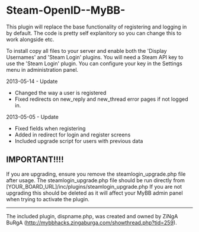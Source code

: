 Steam-OpenID--MyBB-
===================
This plugin will replace the base functionality of registering and logging in by default. The code is pretty self explanitory so you can change this to work alongside etc.

To install copy all files to your server and enable both the 'Display Usernames' and 'Steam Login' plugins.
You will need a Steam API key to use the 'Steam Login' plugin. You can configure your key in the Settings menu in administration panel.


2013-05-14 - Update
 - Changed the way a user is registered
 - Fixed redirects on new_reply and new_thread error pages if not logged in.

2013-05-05 - Update
 - Fixed fields when registering
 - Added in redirect for login and register screens
 - Included upgrade script for users with previous data


 IMPORTANT!!!!
 -------------------------------
 If you are upgrading, ensure you remove the steamlogin_upgrade.php file after usage.
 The steamlogin_upgrade.php file should be run directly from [YOUR_BOARD_URL]/inc/plugins/steamlogin_upgrade.php If you are not upgrading this should be deleted as it will affect your MyBB admin panel when trying to activate the plugin.


-------------------------------
The included plugin, dispname.php, was created and owned by ZiNgA BuRgA (http://mybbhacks.zingaburga.com/showthread.php?tid=259).